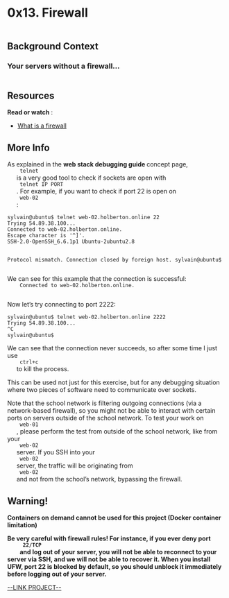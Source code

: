 # 0x13. Firewall

<html>
<div class="panel panel-default" id="project-description">
 <div class="panel-body">
  <p>
   <img alt="" loading="lazy" src="https://s3.amazonaws.com/intranet-projects-files/holbertonschool-sysadmin_devops/284/V1HjQ1Y.png" style=""/>
  </p>
  <h2>
   Background Context
  </h2>
  <h3>
   Your servers without a firewall…
  </h3>
  <p>
   <img alt="" loading="lazy" src="https://s3.amazonaws.com/intranet-projects-files/holbertonschool-sysadmin_devops/155/holbertonschool-firewall.gif" style=""/>
  </p>
  <h2>
   Resources
  </h2>
  <p>
   <strong>
    Read or watch
   </strong>
   :
  </p>
  <ul>
   <li>
    <a href="https://en.wikipedia.org/wiki/Firewall_%28computing%29" target="_blank" title="What is a firewall">
     What is a firewall
    </a>
   </li>
  </ul>
  <h2>
   More Info
  </h2>
  <p>
   As explained in the
   <strong>
    web stack debugging guide
   </strong>
   concept page,
   <code>
    telnet
   </code>
   is a very good tool to check if sockets are open with
   <code>
    telnet IP PORT
   </code>
   . For example, if you want to check if port 22 is open on
   <code>
    web-02
   </code>
   :
  </p>
  <pre><code>sylvain@ubuntu$ telnet web-02.holberton.online 22
Trying 54.89.38.100...
Connected to web-02.holberton.online.
Escape character is '^]'.
SSH-2.0-OpenSSH_6.6.1p1 Ubuntu-2ubuntu2.8

Protocol mismatch.
Connection closed by foreign host.
sylvain@ubuntu$
</code></pre>
  <p>
   We can see for this example that the connection is successful:
   <code>
    Connected to web-02.holberton.online.
   </code>
  </p>
  <p>
   Now let’s try connecting to port 2222:
  </p>
  <pre><code>sylvain@ubuntu$ telnet web-02.holberton.online 2222
Trying 54.89.38.100...
^C
sylvain@ubuntu$
</code></pre>
  <p>
   We can see that the connection never succeeds, so after some time I just use
   <code>
    ctrl+c
   </code>
   to kill the process.
  </p>
  <p>
   This can be used not just for this exercise, but for any debugging situation where two pieces of software need to communicate over sockets.
  </p>
  <p>
   Note that the school network is filtering outgoing connections (via a network-based firewall), so you might not be able to interact with certain ports on servers outside of the school network. To test your work on
   <code>
    web-01
   </code>
   , please perform the test from outside of the school network, like from your
   <code>
    web-02
   </code>
   server. If you SSH into your
   <code>
    web-02
   </code>
   server, the traffic will be originating from
   <code>
    web-02
   </code>
   and not from the school’s network, bypassing the firewall.
  </p>
  <h2>
   Warning!
  </h2>
  <p>
   <strong>
    Containers on demand cannot be used for this project (Docker container limitation)
   </strong>
  </p>
  <p>
   <strong>
    Be very careful with firewall rules! For instance, if you ever deny port
    <code>
     22/TCP
    </code>
    and log out of your server, you will not be able to reconnect to your server via SSH, and we will not be able to recover it. When you install UFW, port 22 is blocked by default, so you should unblock it immediately before logging out of your server.
   </strong>
  </p>
 </div>
</div>

[--LINK PROJECT--](https://intranet.hbtn.io/projects/284)
</html>
